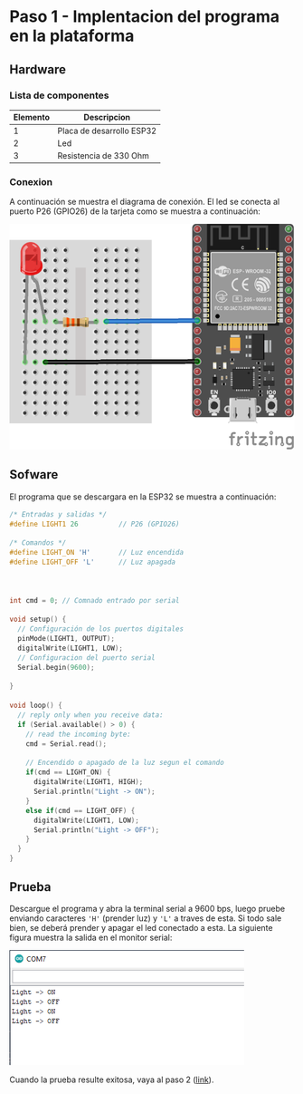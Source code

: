 # Paso 1 - Implentacion del programa en la plataforma

## Hardware

### Lista de componentes

|Elemento|Descripcion|
|--|--|
|1|Placa de desarrollo ESP32|
|2|Led|
|3|Resistencia de 330 Ohm|

### Conexion

A continuación se muestra el diagrama de conexión. El led se conecta al puerto P26 (GPIO26) de la tarjeta como se muestra a continuación:

![Diagrama](hardware_bb.png)

## Sofware

El programa que se descargara en la ESP32 se muestra a continuación:

```ino
/* Entradas y salidas */
#define LIGHT1 26          // P26 (GPIO26)

/* Comandos */
#define LIGHT_ON 'H'       // Luz encendida  
#define LIGHT_OFF 'L'      // Luz apagada  



int cmd = 0; // Comnado entrado por serial

void setup() {
  // Configuración de los puertos digitales
  pinMode(LIGHT1, OUTPUT);    
  digitalWrite(LIGHT1, LOW);
  // Configuracion del puerto serial
  Serial.begin(9600); 
  
}

void loop() {
  // reply only when you receive data:
  if (Serial.available() > 0) {
    // read the incoming byte:
    cmd = Serial.read();

    // Encendido o apagado de la luz segun el comando
    if(cmd == LIGHT_ON) {
      digitalWrite(LIGHT1, HIGH);
      Serial.println("Light -> ON");
    }
    else if(cmd == LIGHT_OFF) {
      digitalWrite(LIGHT1, LOW);    
      Serial.println("Light -> OFF");
    } 
  }
}
```

## Prueba

Descargue el programa y abra la terminal serial a 9600 bps, luego pruebe enviando caracteres ```'H'``` (prender luz) y ```'L'``` a traves de esta. Si todo sale bien, se deberá prender y apagar el led conectado a esta. La siguiente figura muestra la salida en el monitor serial:

![salida_serial](serial_output.png)

Cuando la prueba resulte exitosa, vaya al paso 2 ([link](../paso2/README.md)).

